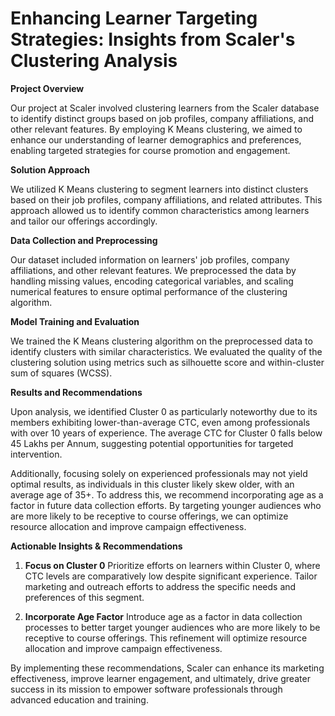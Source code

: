# Enhancing Learner Targeting Strategies: Insights from Scaler's Clustering Analysis

**Project Overview**

Our project at Scaler involved clustering learners from the Scaler database to identify distinct groups based on job profiles, company affiliations, and other relevant features. By employing K Means clustering, we aimed to enhance our understanding of learner demographics and preferences, enabling targeted strategies for course promotion and engagement.

**Solution Approach**

We utilized K Means clustering to segment learners into distinct clusters based on their job profiles, company affiliations, and related attributes. This approach allowed us to identify common characteristics among learners and tailor our offerings accordingly.

**Data Collection and Preprocessing**

Our dataset included information on learners' job profiles, company affiliations, and other relevant features. We preprocessed the data by handling missing values, encoding categorical variables, and scaling numerical features to ensure optimal performance of the clustering algorithm.

**Model Training and Evaluation**

We trained the K Means clustering algorithm on the preprocessed data to identify clusters with similar characteristics. We evaluated the quality of the clustering solution using metrics such as silhouette score and within-cluster sum of squares (WCSS).

**Results and Recommendations**

Upon analysis, we identified Cluster 0 as particularly noteworthy due to its members exhibiting lower-than-average CTC, even among professionals with over 10 years of experience. The average CTC for Cluster 0 falls below 45 Lakhs per Annum, suggesting potential opportunities for targeted intervention.

Additionally, focusing solely on experienced professionals may not yield optimal results, as individuals in this cluster likely skew older, with an average age of 35+. To address this, we recommend incorporating age as a factor in future data collection efforts. By targeting younger audiences who are more likely to be receptive to course offerings, we can optimize resource allocation and improve campaign effectiveness.

**Actionable Insights & Recommendations**

1. **Focus on Cluster 0** Prioritize efforts on learners within Cluster 0, where CTC levels are comparatively low despite significant experience. Tailor marketing and outreach efforts to address the specific needs and preferences of this segment.

2. **Incorporate Age Factor** Introduce age as a factor in data collection processes to better target younger audiences who are more likely to be receptive to course offerings. This refinement will optimize resource allocation and improve campaign effectiveness.

By implementing these recommendations, Scaler can enhance its marketing effectiveness, improve learner engagement, and ultimately, drive greater success in its mission to empower software professionals through advanced education and training.

